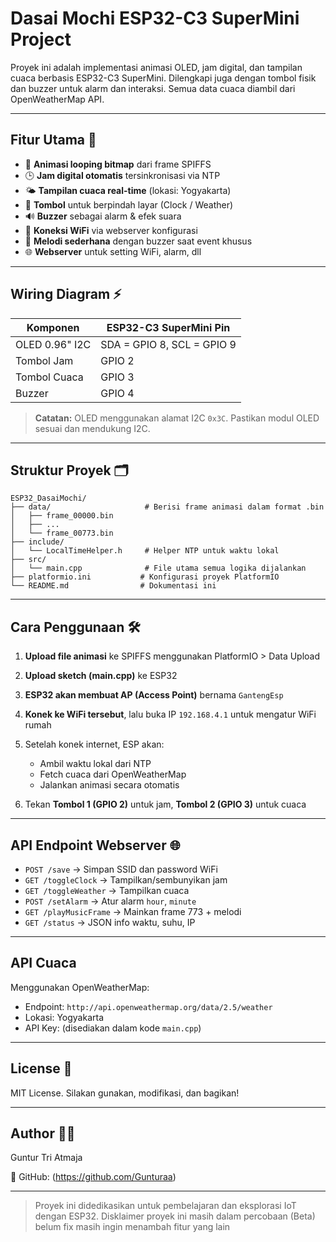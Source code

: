 # Dasai Mochi ESP32-C3 SuperMini Project

Proyek ini adalah implementasi animasi OLED, jam digital, dan tampilan cuaca berbasis ESP32-C3 SuperMini. Dilengkapi juga dengan tombol fisik dan buzzer untuk alarm dan interaksi. Semua data cuaca diambil dari OpenWeatherMap API.

---

## Fitur Utama 🚀

* 🔁 **Animasi looping bitmap** dari frame SPIFFS
* 🕒 **Jam digital otomatis** tersinkronisasi via NTP
* 🌤️ **Tampilan cuaca real-time** (lokasi: Yogyakarta)
* 🔘 **Tombol** untuk berpindah layar (Clock / Weather)
* 🔊 **Buzzer** sebagai alarm & efek suara
* 📶 **Koneksi WiFi** via webserver konfigurasi
* 🎵 **Melodi sederhana** dengan buzzer saat event khusus
* 🌐 **Webserver** untuk setting WiFi, alarm, dll

---

## Wiring Diagram ⚡

| Komponen       | ESP32-C3 SuperMini Pin     |
| -------------- | -------------------------- |
| OLED 0.96" I2C | SDA = GPIO 8, SCL = GPIO 9 |
| Tombol Jam     | GPIO 2                     |
| Tombol Cuaca   | GPIO 3                     |
| Buzzer         | GPIO 4                     |

> **Catatan:** OLED menggunakan alamat I2C `0x3C`. Pastikan modul OLED sesuai dan mendukung I2C.

---

## Struktur Proyek 🗂️

```
ESP32_DasaiMochi/
├── data/                     # Berisi frame animasi dalam format .bin
│   ├── frame_00000.bin
│   ├── ...
│   └── frame_00773.bin
├── include/
│   └── LocalTimeHelper.h     # Helper NTP untuk waktu lokal
├── src/
│   └── main.cpp              # File utama semua logika dijalankan
├── platformio.ini           # Konfigurasi proyek PlatformIO
└── README.md                # Dokumentasi ini
```

---

## Cara Penggunaan 🛠️

1. **Upload file animasi** ke SPIFFS menggunakan PlatformIO > Data Upload
2. **Upload sketch (main.cpp)** ke ESP32
3. **ESP32 akan membuat AP (Access Point)** bernama `GantengEsp`
4. **Konek ke WiFi tersebut**, lalu buka IP `192.168.4.1` untuk mengatur WiFi rumah
5. Setelah konek internet, ESP akan:

   * Ambil waktu lokal dari NTP
   * Fetch cuaca dari OpenWeatherMap
   * Jalankan animasi secara otomatis
6. Tekan **Tombol 1 (GPIO 2)** untuk jam, **Tombol 2 (GPIO 3)** untuk cuaca

---

## API Endpoint Webserver 🌐

* `POST /save` → Simpan SSID dan password WiFi
* `GET /toggleClock` → Tampilkan/sembunyikan jam
* `GET /toggleWeather` → Tampilkan cuaca
* `POST /setAlarm` → Atur alarm `hour`, `minute`
* `GET /playMusicFrame` → Mainkan frame 773 + melodi
* `GET /status` → JSON info waktu, suhu, IP

---

## API Cuaca

Menggunakan OpenWeatherMap:

* Endpoint: `http://api.openweathermap.org/data/2.5/weather`
* Lokasi: Yogyakarta
* API Key: (disediakan dalam kode `main.cpp`)

---

## License 📄

MIT License. Silakan gunakan, modifikasi, dan bagikan!

---

## Author 👨‍💻

Guntur Tri Atmaja

📱 GitHub: (https://github.com/Gunturaa)

---

> Proyek ini didedikasikan untuk pembelajaran dan eksplorasi IoT dengan ESP32.
> Disklaimer proyek ini masih dalam percobaan (Beta) belum fix masih ingin menambah fitur yang lain
